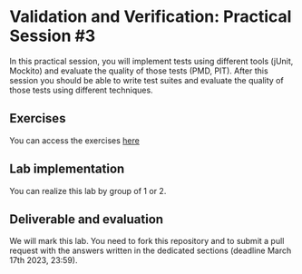 # Validation and Verification: Practical Session #3

In this practical session, you will implement tests using different tools (jUnit, Mockito) and evaluate the quality of those tests (PMD, PIT).
After this session you should be able to write test suites and evaluate the quality of those tests using different techniques.

## Exercises

You can access the exercises [here](sujet.md)

## Lab implementation

You can realize this lab by group of 1 or 2. 

## Deliverable and evaluation

We will mark this lab. You need to fork this repository and to submit a pull request with the answers written in the dedicated sections (deadline March 17th 2023, 23:59).
